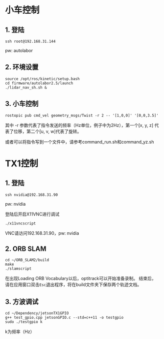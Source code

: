 # 小车控制

## 1. 登陆

```Shell
ssh root@192.168.31.144
```
pw: autolabor

## 2. 环境设置

```Shell
source /opt/ros/kinetic/setup.bash
cd firmware/autolabor2.5/launch
./lidar_nav_sh.sh &
```
## 3. 小车控制

```Shell
rostopic pub cmd_vel geometry_msgs/Twist -r 2 -- '[1,0,0]' '[0,0,3.5]'
```
其中 -r 参数代表了指令发送的频率（Hz单位，例子中为2Hz），第一个[x, y, z] 代表了位移，第二个[u, v, w]代表了旋转。

或者可以将指令写到一个文件中，请参考command_run.sh和command_yz.sh

# TX1控制

## 1. 登陆

```Shell
ssh nvidia@192.168.31.90
```
pw: nvidia

登陆后开启X11VNC进行调试
```Shell
./x11vncscript
```
VNC请访问192.168.31.90，pw: nvidia

## 2. ORB SLAM

```Shell
cd ~/ORB_SLAM2/build
make
./slamscript
```
在出现Loading ORB Vocabulary以后，optitrack可以开始准备录制。
结束后，请在应用窗口双击```Esc```退出程序，将在build文件夹下保存两个轨迹文档。

## 3. 方波调试

```Shell
cd ~/Dependency/jetsonTX1GPIO
g++ test_gpio.cpp jetsonGPIO.c --std=c++11 -o testgpio
sudo ./testgpio k
```
k为频率（Hz）